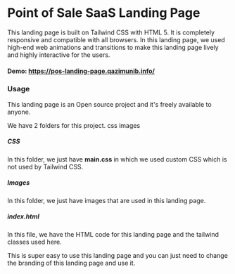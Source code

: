 # Point of Sale SaaS Landing Page
This landing page is built on Tailwind CSS with HTML 5. It is completely responsive and compatible with all browsers. In this landing page, we used high-end web animations and transitions to make this landing page lively and highly interactive for the users.

#### Demo: https://pos-landing-page.qazimunib.info/

### Usage
This landing page is an Open source project and it's freely available to anyone.

We have 2 folders for this project.
css
images

##### CSS
In this folder, we just have **main.css** in which we used custom CSS which is not used by Tailwind CSS.

##### Images
In this folder, we just have images that are used in this landing page.

##### index.html
In this file, we have the HTML code for this landing page and the tailwind classes used here.

This is super easy to use this landing page and you can just need to change the branding of this landing page and use it.
